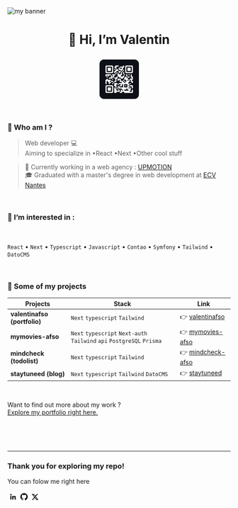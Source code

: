 <img src="https://user-images.githubusercontent.com/74588309/194080800-4ca79ddc-12a3-489a-b32d-430f172189c5.png" alt="my banner" >

# <p align="center">👋 Hi, I’m Valentin</p> 
<div style="text-align:center">
  <p align="center" width="100%">
    <picture>
  <img align="center" src="https://raw.githubusercontent.com/valentin-afonso/valentin-afonso/main/img/porfolio-qrcode.png" alt="portfolio | valentin.afso" width:"67px" height:"67px" />
  </picture> 
  </p>
</div>

</br>
  
### :eyes: Who am I ?
> Web developer :computer:  
Aiming to specialize in   •React   •Next   •Other cool stuff

> :department_store: Currently working in a web agency : [UPMOTION](https://www.up-motion.fr/)  
🎓 Graduated with a master's degree in web development at [ECV Nantes](https://www.ecv.fr/)

</br>

### :dart: I’m interested in :
</br>

`React`  •  `Next`  •  `Typescript`  •  `Javascript`  •  `Contao`  •  `Symfony`  •  `Tailwind`  •  `DatoCMS` 

</br>  

### :rocket: Some of my projects  
Projects | Stack | Link
--- | --- | ---
**valentinafso (portfolio)** | `Next` `typescript` `Tailwind` | :point_right: [valentinafso](https://valentinafso.vercel.app)
**mymovies-afso** | `Next` `typescript` `Next-auth` `Tailwind` `api` `PostgreSQL` `Prisma` | :point_right: [mymovies-afso](https://mymovies-afso.vercel.app)
**mindcheck (todolist)** | `Next` `typescript` `Tailwind` | :point_right: [mindcheck-afso](https://mindcheck-afso.vercel.app)
**staytuneed (blog)** | `Next` `typescript` `Tailwind` `DatoCMS` | :point_right: [staytuneed](https://www.staytuneed.com/)


</br>  

Want to find out more about my work ?  
[Explore my portfolio right here.](https://github.com/valentin-afonso)  

</br>  
</br>  
</br>

---
### Thank you for exploring my repo!  
You can folow me right here

<a href="https://www.linkedin.com/in/valentin-afonso-793130199/" target="_blank">
  <picture>
  <source media="(prefers-color-scheme: dark)" srcset="https://raw.githubusercontent.com/valentin-afonso/valentin-afonso/main/img/icon-linkedin.png">
  <source media="(prefers-color-scheme: light)" srcset="https://raw.githubusercontent.com/valentin-afonso/valentin-afonso/main/img/icon-linkedin.png">
  <img align="left" src="https://raw.githubusercontent.com/valentin-afonso/valentin-afonso/main/img/icon-linkedin.png" alt="Valentin Afonso | LinkedIn" width:"25px" height:"25px" />
  </picture>
</a>
<a href="https://github.com/valentin-afonso" target="_blank">
<img align="left" src="https://raw.githubusercontent.com/valentin-afonso/valentin-afonso/main/img/icon-github.png" alt="github" width:"25px" height:"25px" />
</a>
<a href="https://twitter.com/" target="_blank">
<img align="left" src="https://raw.githubusercontent.com/valentin-afonso/valentin-afonso/main/img/icon-twitter.png" alt="Twitter" width:"25px" height:"25px" />
</a>


